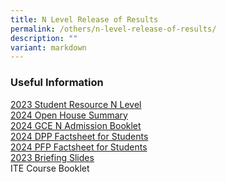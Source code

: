 ```yaml
---
title: N Level Release of Results
permalink: /others/n-level-release-of-results/
description: ""
variant: markdown
---
```

### Useful Information

[2023 Student Resource N Level](/files/Useful%20Links/UL%20Students/2023_Student_Resource_N_Level.pdf)<br>
[2024 Open House Summary](/files/Useful%20Links/UL%20Students/2024_Open_House_Summary.pdf)<br>[2024 GCE N Admission Booklet](/files/Useful%20Links/UL%20Students/2024%20gce%20n%20admission%20booklet.pdf)<br>
[2024 DPP Factsheet for Students](/files/Useful%20Links/UL%20Students/2024_DPP_Factsheet_for_Students.pdf)<br>
[2024 PFP Factsheet for Students](/files/Useful%20Links/UL%20Students/2024_PFP_Factsheet_for_Students.pdf)<br>
[2023 Briefing Slides](/files/Useful%20Links/UL%20Students/2023%20briefing%20slides.pdf)<br>
ITE Course Booklet